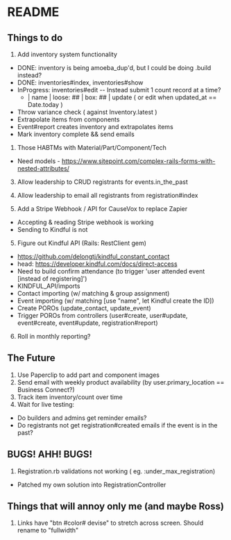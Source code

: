 # README

## Things to do
1. Add inventory system functionality
  * DONE: inventory is being amoeba_dup'd, but I could be doing .build instead?
  * DONE: inventories#index, inventories#show
  * InProgress: inventories#edit -- Instead submit 1 count record at a time?
    * | name | loose: ## | box: ## | update ( or edit when updated_at == Date.today )
  * Throw variance check ( against Inventory.latest )
  * Extrapolate items from components
  * Event#report creates inventory and extrapolates items
  * Mark inventory complete && send emails

1. Those HABTMs with Material/Part/Component/Tech
  * Need models - https://www.sitepoint.com/complex-rails-forms-with-nested-attributes/
3. Allow leadership to CRUD registrants for events.in_the_past
2. Allow leadership to email all registrants from registration#index

4. Add a Stripe Webhook / API for CauseVox to replace Zapier
  * Accepting & reading Stripe webhook is working
  * Sending to Kindful is not
5. Figure out Kindful API (Rails: RestClient gem)
  * https://github.com/delongtj/kindful_constant_contact
  * head: https://developer.kindful.com/docs/direct-access
  * Need to build confirm attendance (to trigger 'user attended event [instead of registering]')
  * KINDFUL_API/imports
  * Contact importing (w/ matching & group assignment)
  * Event importing (w/ matching [use "name", let Kindful create the ID])
  * Create POROs (update_contact, update_event)
  * Trigger POROs from controllers (user#create, user#update, event#create, event#update, registration#report)
6. Roll in monthly reporting?

## The Future
1. Use Paperclip to add part and component images
1. Send email with weekly product availability (by user.primary_location == Business Connect?)
1. Track item inventory/count over time
1. Wait for live testing:
  * Do builders and admins get reminder emails?
  * Do registrants not get registration#created emails if the event is in the past?

## BUGS! AHH! BUGS!
1. Registration.rb validations not working  ( eg. :under_max_registration)
  * Patched my own solution into RegistrationController

## Things that will annoy only me (and maybe Ross)
1. Links have "btn #color# devise" to stretch across screen. Should rename to "fullwidth"


